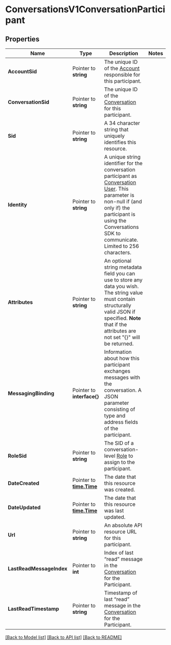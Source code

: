 # ConversationsV1ConversationParticipant

## Properties

Name | Type | Description | Notes
------------ | ------------- | ------------- | -------------
**AccountSid** | Pointer to **string** | The unique ID of the [Account](https://www.twilio.com/docs/iam/api/account) responsible for this participant. |
**ConversationSid** | Pointer to **string** | The unique ID of the [Conversation](https://www.twilio.com/docs/conversations/api/conversation-resource) for this participant. |
**Sid** | Pointer to **string** | A 34 character string that uniquely identifies this resource. |
**Identity** | Pointer to **string** | A unique string identifier for the conversation participant as [Conversation User](https://www.twilio.com/docs/conversations/api/user-resource). This parameter is non-null if (and only if) the participant is using the Conversations SDK to communicate. Limited to 256 characters. |
**Attributes** | Pointer to **string** | An optional string metadata field you can use to store any data you wish. The string value must contain structurally valid JSON if specified.  **Note** that if the attributes are not set \"{}\" will be returned. |
**MessagingBinding** | Pointer to **interface{}** | Information about how this participant exchanges messages with the conversation. A JSON parameter consisting of type and address fields of the participant. |
**RoleSid** | Pointer to **string** | The SID of a conversation-level [Role](https://www.twilio.com/docs/conversations/api/role-resource) to assign to the participant. |
**DateCreated** | Pointer to [**time.Time**](time.Time.md) | The date that this resource was created. |
**DateUpdated** | Pointer to [**time.Time**](time.Time.md) | The date that this resource was last updated. |
**Url** | Pointer to **string** | An absolute API resource URL for this participant. |
**LastReadMessageIndex** | Pointer to **int** | Index of last “read” message in the [Conversation](https://www.twilio.com/docs/conversations/api/conversation-resource) for the Participant. |
**LastReadTimestamp** | Pointer to **string** | Timestamp of last “read” message in the [Conversation](https://www.twilio.com/docs/conversations/api/conversation-resource) for the Participant. |

[[Back to Model list]](../README.md#documentation-for-models) [[Back to API list]](../README.md#documentation-for-api-endpoints) [[Back to README]](../README.md)



